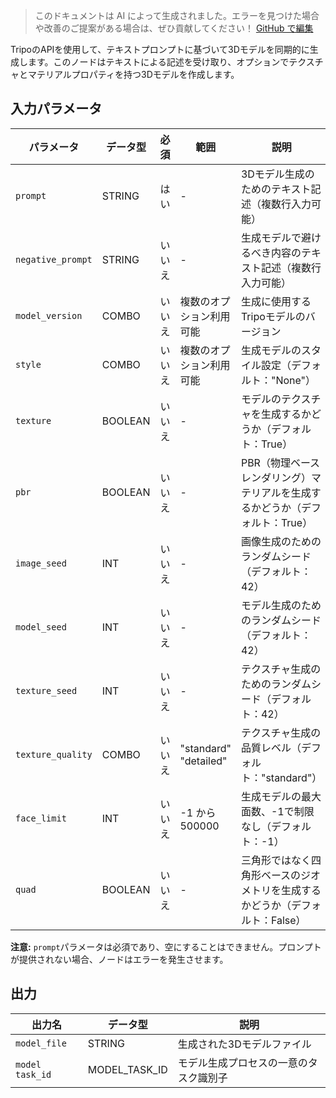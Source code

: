 > このドキュメントは AI によって生成されました。エラーを見つけた場合や改善のご提案がある場合は、ぜひ貢献してください！ [GitHub で編集](https://github.com/Comfy-Org/embedded-docs/blob/main/comfyui_embedded_docs/docs/TripoTextToModelNode/ja.md)

TripoのAPIを使用して、テキストプロンプトに基づいて3Dモデルを同期的に生成します。このノードはテキストによる記述を受け取り、オプションでテクスチャとマテリアルプロパティを持つ3Dモデルを作成します。

## 入力パラメータ

| パラメータ | データ型 | 必須 | 範囲 | 説明 |
|-----------|-----------|----------|-------|-------------|
| `prompt` | STRING | はい | - | 3Dモデル生成のためのテキスト記述（複数行入力可能） |
| `negative_prompt` | STRING | いいえ | - | 生成モデルで避けるべき内容のテキスト記述（複数行入力可能） |
| `model_version` | COMBO | いいえ | 複数のオプション利用可能 | 生成に使用するTripoモデルのバージョン |
| `style` | COMBO | いいえ | 複数のオプション利用可能 | 生成モデルのスタイル設定（デフォルト："None"） |
| `texture` | BOOLEAN | いいえ | - | モデルのテクスチャを生成するかどうか（デフォルト：True） |
| `pbr` | BOOLEAN | いいえ | - | PBR（物理ベースレンダリング）マテリアルを生成するかどうか（デフォルト：True） |
| `image_seed` | INT | いいえ | - | 画像生成のためのランダムシード（デフォルト：42） |
| `model_seed` | INT | いいえ | - | モデル生成のためのランダムシード（デフォルト：42） |
| `texture_seed` | INT | いいえ | - | テクスチャ生成のためのランダムシード（デフォルト：42） |
| `texture_quality` | COMBO | いいえ | "standard"<br>"detailed" | テクスチャ生成の品質レベル（デフォルト："standard"） |
| `face_limit` | INT | いいえ | -1 から 500000 | 生成モデルの最大面数、-1で制限なし（デフォルト：-1） |
| `quad` | BOOLEAN | いいえ | - | 三角形ではなく四角形ベースのジオメトリを生成するかどうか（デフォルト：False） |

**注意:** `prompt`パラメータは必須であり、空にすることはできません。プロンプトが提供されない場合、ノードはエラーを発生させます。

## 出力

| 出力名 | データ型 | 説明 |
|-------------|-----------|-------------|
| `model_file` | STRING | 生成された3Dモデルファイル |
| `model task_id` | MODEL_TASK_ID | モデル生成プロセスの一意のタスク識別子 |
